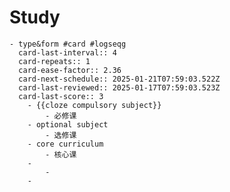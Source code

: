 # Study
	- type&form #card #logseqg
	  card-last-interval:: 4
	  card-repeats:: 1
	  card-ease-factor:: 2.36
	  card-next-schedule:: 2025-01-21T07:59:03.522Z
	  card-last-reviewed:: 2025-01-17T07:59:03.523Z
	  card-last-score:: 3
		- {{cloze compulsory subject}}
			- 必修课
		- optional subject
			- 选修课
		- core curriculum
			- 核心课
		-
			-
		-